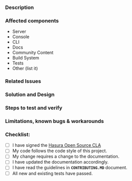 <!-- Thank you for submitting this PR! :) -->
<!-- Provide a general summary of your changes in the Title above ^, end with (close #<issue-no>) or (fix #<issue-no>) -->

### Description
<!-- The title might not be enough to convey how this change affects the user. -->
<!-- Describe the changes from a user's perspective -->

### Affected components 
<!-- Remove non-affected components from the list -->

- Server
- Console
- CLI
- Docs
- Community Content
- Build System
- Tests
- Other (list it)

### Related Issues
<!-- Please make sure you have an issue associated with this Pull Request -->
<!-- And then add `(close #<issue-no>)` to the pull request title -->
<!-- Add the issue number below (e.g. #234) -->

### Solution and Design
<!-- How is this issue solved/fixed? What is the design? -->
<!-- It's better if we elaborate -->

### Steps to test and verify
<!-- If this is a feature, what are the steps to try them out? -->
<!-- If this is a bug-fix, how do we verify the fix? -->

### Limitations, known bugs & workarounds
<!-- Limitations of the PR, known bugs and suggested workarounds -->

<!-- Feel free to delete these comment lines -->

### Checklist:

<!--- Put an `x` in all the boxes that apply. -->

- [ ] I have signed the [Hasura Open Source CLA](https://cla-assistant.io/hasura/graphql-engine)
- [ ] My code follows the code style of this project.
- [ ] My change requires a change to the documentation.
- [ ] I have updated the documentation accordingly.
- [ ] I have read the guidelines in **`CONTRIBUTING.MD`** document.
- [ ] All new and existing tests have passed.
